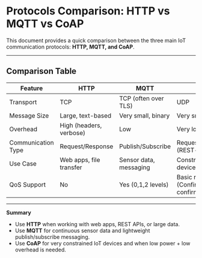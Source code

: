 # Protocols Comparison: HTTP vs MQTT vs CoAP

This document provides a quick comparison between the three main IoT communication protocols: **HTTP, MQTT, and CoAP**.

---

## Comparison Table

| Feature            | HTTP                         | MQTT                          | CoAP                          |
|--------------------|------------------------------|-------------------------------|-------------------------------|
| Transport          | TCP                          | TCP (often over TLS)          | UDP                           |
| Message Size       | Large, text-based            | Very small, binary            | Very small, binary            |
| Overhead           | High (headers, verbose)      | Low                           | Very low                      |
| Communication Type | Request/Response             | Publish/Subscribe             | Request/Response (REST-like)  |
| Use Case           | Web apps, file transfer      | Sensor data, messaging        | Constrained devices, IoT      |
| QoS Support        | No                           | Yes (0,1,2 levels)            | Basic reliability (Confirmable/Non-confirmable) |

---

**Summary**  
- Use **HTTP** when working with web apps, REST APIs, or large data.  
- Use **MQTT** for continuous sensor data and lightweight publish/subscribe messaging.  
- Use **CoAP** for very constrained IoT devices and when low power + low overhead is needed.  

